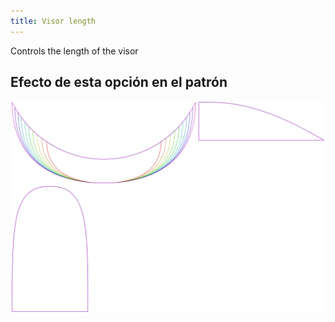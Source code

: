 ```yaml
---
title: Visor length
---
```


Controls the length of the visor

## Efecto de esta opción en el patrón

![Esta imagen muestra el efecto de esta opción superponiendo varias variantes que tienen un valor diferente para esta opción](holmes_visorlength_sample.svg "Efecto de esta opción en el patrón")
